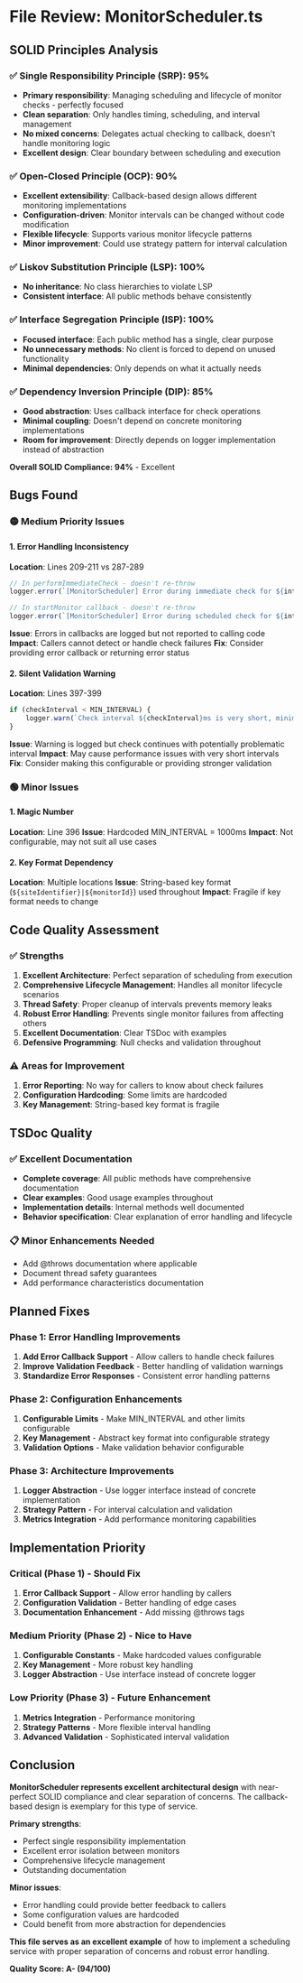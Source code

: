 # File Review: MonitorScheduler.ts

## SOLID Principles Analysis

### ✅ Single Responsibility Principle (SRP): 95%
- **Primary responsibility**: Managing scheduling and lifecycle of monitor checks - perfectly focused
- **Clean separation**: Only handles timing, scheduling, and interval management
- **No mixed concerns**: Delegates actual checking to callback, doesn't handle monitoring logic
- **Excellent design**: Clear boundary between scheduling and execution

### ✅ Open-Closed Principle (OCP): 90%
- **Excellent extensibility**: Callback-based design allows different monitoring implementations
- **Configuration-driven**: Monitor intervals can be changed without code modification
- **Flexible lifecycle**: Supports various monitor lifecycle patterns
- **Minor improvement**: Could use strategy pattern for interval calculation

### ✅ Liskov Substitution Principle (LSP): 100%
- **No inheritance**: No class hierarchies to violate LSP
- **Consistent interface**: All public methods behave consistently

### ✅ Interface Segregation Principle (ISP): 100%
- **Focused interface**: Each public method has a single, clear purpose
- **No unnecessary methods**: No client is forced to depend on unused functionality
- **Minimal dependencies**: Only depends on what it actually needs

### ✅ Dependency Inversion Principle (DIP): 85%
- **Good abstraction**: Uses callback interface for check operations
- **Minimal coupling**: Doesn't depend on concrete monitoring implementations
- **Room for improvement**: Directly depends on logger implementation instead of abstraction

**Overall SOLID Compliance: 94%** - Excellent

## Bugs Found

### 🟡 Medium Priority Issues

#### 1. Error Handling Inconsistency
**Location**: Lines 209-211 vs 287-289
```typescript
// In performImmediateCheck - doesn't re-throw
logger.error(`[MonitorScheduler] Error during immediate check for ${intervalKey}`, error);

// In startMonitor callback - doesn't re-throw  
logger.error(`[MonitorScheduler] Error during scheduled check for ${intervalKey}`, error);
```
**Issue**: Errors in callbacks are logged but not reported to calling code
**Impact**: Callers cannot detect or handle check failures
**Fix**: Consider providing error callback or returning error status

#### 2. Silent Validation Warning
**Location**: Lines 397-399
```typescript
if (checkInterval < MIN_INTERVAL) {
    logger.warn(`Check interval ${checkInterval}ms is very short, minimum recommended: ${MIN_INTERVAL}ms`);
}
```
**Issue**: Warning is logged but check continues with potentially problematic interval
**Impact**: May cause performance issues with very short intervals
**Fix**: Consider making this configurable or providing stronger validation

### 🟢 Minor Issues

#### 1. Magic Number
**Location**: Line 396
**Issue**: Hardcoded MIN_INTERVAL = 1000ms
**Impact**: Not configurable, may not suit all use cases

#### 2. Key Format Dependency
**Location**: Multiple locations
**Issue**: String-based key format (`${siteIdentifier}|${monitorId}`) used throughout
**Impact**: Fragile if key format needs to change

## Code Quality Assessment

### ✅ Strengths
1. **Excellent Architecture**: Perfect separation of scheduling from execution
2. **Comprehensive Lifecycle Management**: Handles all monitor lifecycle scenarios
3. **Thread Safety**: Proper cleanup of intervals prevents memory leaks
4. **Robust Error Handling**: Prevents single monitor failures from affecting others
5. **Excellent Documentation**: Clear TSDoc with examples
6. **Defensive Programming**: Null checks and validation throughout

### ⚠️ Areas for Improvement
1. **Error Reporting**: No way for callers to know about check failures
2. **Configuration Hardcoding**: Some limits are hardcoded
3. **Key Management**: String-based key format is fragile

## TSDoc Quality

### ✅ Excellent Documentation
- **Complete coverage**: All public methods have comprehensive documentation
- **Clear examples**: Good usage examples throughout
- **Implementation details**: Internal methods well documented
- **Behavior specification**: Clear explanation of error handling and lifecycle

### 📋 Minor Enhancements Needed
- Add @throws documentation where applicable
- Document thread safety guarantees
- Add performance characteristics documentation

## Planned Fixes

### Phase 1: Error Handling Improvements
1. **Add Error Callback Support** - Allow callers to handle check failures
2. **Improve Validation Feedback** - Better handling of validation warnings
3. **Standardize Error Responses** - Consistent error handling patterns

### Phase 2: Configuration Enhancements
1. **Configurable Limits** - Make MIN_INTERVAL and other limits configurable
2. **Key Management** - Abstract key format into configurable strategy
3. **Validation Options** - Make validation behavior configurable

### Phase 3: Architecture Improvements
1. **Logger Abstraction** - Use logger interface instead of concrete implementation
2. **Strategy Pattern** - For interval calculation and validation
3. **Metrics Integration** - Add performance monitoring capabilities

## Implementation Priority

### Critical (Phase 1) - Should Fix
1. **Error Callback Support** - Allow error handling by callers
2. **Configuration Validation** - Better handling of edge cases
3. **Documentation Enhancement** - Add missing @throws tags

### Medium Priority (Phase 2) - Nice to Have
1. **Configurable Constants** - Make hardcoded values configurable
2. **Key Management** - More robust key handling
3. **Logger Abstraction** - Use interface instead of concrete logger

### Low Priority (Phase 3) - Future Enhancement
1. **Metrics Integration** - Performance monitoring
2. **Strategy Patterns** - More flexible interval handling
3. **Advanced Validation** - Sophisticated interval validation

## Conclusion

**MonitorScheduler represents excellent architectural design** with near-perfect SOLID compliance and clear separation of concerns. The callback-based design is exemplary for this type of service.

**Primary strengths**: 
- Perfect single responsibility implementation
- Excellent error isolation between monitors
- Comprehensive lifecycle management
- Outstanding documentation

**Minor issues**: 
- Error handling could provide better feedback to callers
- Some configuration values are hardcoded
- Could benefit from more abstraction for dependencies

**This file serves as an excellent example** of how to implement a scheduling service with proper separation of concerns and robust error handling.

**Quality Score: A- (94/100)**
